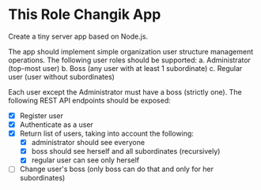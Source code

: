 # This Role Changik App

Create a tiny server app based on Node.js.

The app should implement simple organization user structure management operations.
The following user roles should be supported:
a. Administrator (top-most user)
b. Boss (any user with at least 1 subordinate)
c. Regular user (user without subordinates)

Each user except the Administrator must have a boss (strictly one).
The following REST API endpoints should be exposed:
- [x] Register user
- [x] Authenticate as a user
- [x] Return list of users, taking into account the following:
  - [x] administrator should see everyone
  - [x] boss should see herself and all subordinates (recursively)
  - [x] regular user can see only herself
- [ ] Change user's boss (only boss can do that and only for her subordinates)